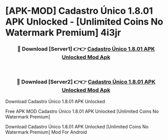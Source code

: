 # [APK-MOD] Cadastro Único 1.8.01 APK Unlocked - [Unlimited Coins No Watermark Premium] 4i3jr



<div align="center">
<h3>🔴 Download [Server1] 👉👉 <a href="https://momento.my/?title=Cadastro_Único_1.8.01_APK_Unlocked">Cadastro Único 1.8.01 APK Unlocked Mod Apk</a></h3><br>

<h3>🔴 Download [Server2] 👉👉 <a href="https://momento.my/?title=Cadastro_Único_1.8.01_APK_Unlocked">Cadastro Único 1.8.01 APK Unlocked Mod Apk</a></h3>
</div>



Download Cadastro Único 1.8.01 APK Unlocked 

Free APK MOD Cadastro Único 1.8.01 APK Unlocked [Unlimited Coins No Watermark Premium]

Download Cadastro Único 1.8.01 APK Unlocked [Unlimited Coins No Watermark Premium] Mod For Android

